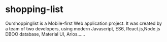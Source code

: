# shopping-list
Ourshoppinglist is a Mobile-first Web application project. It was created by a team of two developers, using modern Javascript, ES6, React.js,Node.js DBOO database, Material UI, Arios......
